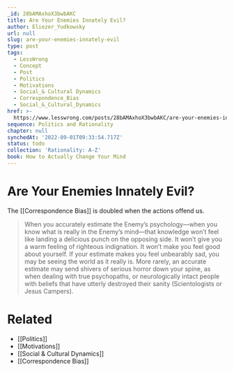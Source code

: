 ```yaml
---
_id: 28bAMAxhoX3bwbAKC
title: Are Your Enemies Innately Evil?
author: Eliezer_Yudkowsky
url: null
slug: are-your-enemies-innately-evil
type: post
tags:
  - LessWrong
  - Concept
  - Post
  - Politics
  - Motivations
  - Social_& Cultural Dynamics
  - Correspondence_Bias
  - Social_&_Cultural_Dynamics
href: >-
  https://www.lesswrong.com/posts/28bAMAxhoX3bwbAKC/are-your-enemies-innately-evil
sequence: Politics and Rationality
chapter: null
synchedAt: '2022-09-01T09:33:54.717Z'
status: todo
collection: 'Rationality: A-Z'
book: How to Actually Change Your Mind
---
```


# Are Your Enemies Innately Evil?
The [[Correspondence Bias]] is doubled when the actions offend us.

> When you accurately estimate the Enemy’s psychology—when you know what is really in the Enemy’s mind—that knowledge won’t feel like landing a delicious punch on the opposing side. It won’t give you a warm feeling of righteous indignation. It won’t make you feel good about yourself. If your estimate makes you feel unbearably sad, you may be seeing the world as it really is. More rarely, an accurate estimate may send shivers of serious horror down your spine, as when dealing with true psychopaths, or neurologically intact people with beliefs that have utterly destroyed their sanity (Scientologists or Jesus Campers).

# Related

- [[Politics]]
- [[Motivations]]
- [[Social & Cultural Dynamics]]
- [[Correspondence Bias]]